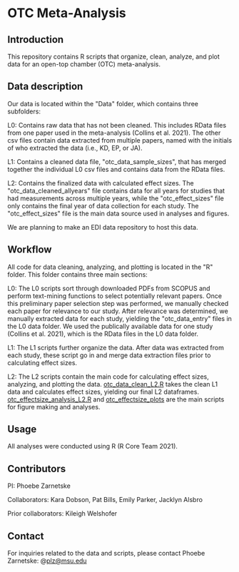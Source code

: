 # OTC Meta-Analysis

## Introduction

This repository contains R scripts that organize, clean, analyze, and plot data for an open-top chamber (OTC) meta-analysis.

## Data description

Our data is located within the "Data" folder, which contains three subfolders:

L0: Contains raw data that has not been cleaned. This includes RData files from one paper used in the meta-analysis (Collins et al. 2021). The other csv files contain data extracted from multiple papers, named with the initials of who extracted the data (i.e., KD, EP, or JA).

L1: Contains a cleaned data file, "otc_data_sample_sizes", that has merged together the individual L0 csv files and contains data from the RData files.

L2: Contains the finalized data with calculated effect sizes. The "otc_data_cleaned_allyears" file contains data for all years for studies that had measurements across multiple years, while the "otc_effect_sizes" file only contains the final year of data collection for each study. The "otc_effect_sizes" file is the main data source used in analyses and figures.

We are planning to make an EDI data repository to host this data.

## Workflow

All code for data cleaning, analyzing, and plotting is located in the "R" folder. This folder contains three main sections:

L0: The L0 scripts sort through downloaded PDFs from SCOPUS and perform text-mining functions to select potentially relevant papers. Once this preliminary paper selection step was performed, we manually checked each paper for relevance to our study. After relevance was determined, we manually extracted data for each study, yielding the "otc_data_entry" files in the L0 data folder. We used the publically available data for one study (Collins et al. 2021), which is the RData files in the L0 data folder.

L1: The L1 scripts further organize the data. After data was extracted from each study, these script go in and merge data extraction files prior to calculating effect sizes.

L2: The L2 scripts contain the main code for calculating effect sizes, analyzing, and plotting the data. [otc_data_clean_L2.R](https://github.com/SpaCE-Lab-MSU/OTCMetaAnalysis/blob/main/R/L2/otc_data_clean_L2.R) takes the clean L1 data and calculates effect sizes, yielding our final L2 dataframes. [otc_effectsize_analysis_L2.R](https://github.com/SpaCE-Lab-MSU/OTCMetaAnalysis/blob/main/R/L2/otc_effectsize_analyses_L2.R) and [otc_effectsize_plots](https://github.com/SpaCE-Lab-MSU/OTCMetaAnalysis/blob/main/R/L2/otc_effectsize_plots_L2.R) are the main scripts for figure making and analyses.

## Usage

All analyses were conducted using R (R Core Team 2021).

## Contributors

PI: Phoebe Zarnetske

Collaborators: Kara Dobson, Pat Bills, Emily Parker, Jacklyn Alsbro

Prior collaborators: Kileigh Welshofer

## Contact

For inquiries related to the data and scripts, please contact Phoebe Zarnetske: @plz@msu.edu

